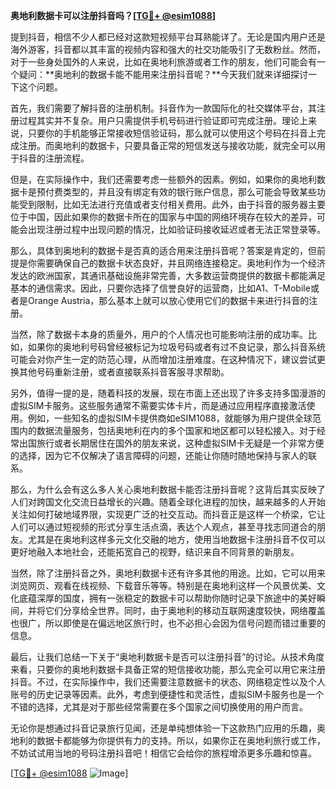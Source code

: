 **奥地利数据卡可以注册抖音吗？[[TG💪+ @esim1088](https://t.me/s/esim1088)]**

提到抖音，相信不少人都已经对这款短视频平台耳熟能详了。无论是国内用户还是海外游客，抖音都以其丰富的视频内容和强大的社交功能吸引了无数粉丝。然而，对于一些身处国外的人来说，比如在奥地利旅游或者工作的朋友，他们可能会有一个疑问：**奥地利的数据卡能不能用来注册抖音呢？**今天我们就来详细探讨一下这个问题。

首先，我们需要了解抖音的注册机制。抖音作为一款国际化的社交媒体平台，其注册过程其实并不复杂。用户只需提供手机号码进行验证即可完成注册。理论上来说，只要你的手机能够正常接收短信验证码，那么就可以使用这个号码在抖音上完成注册。而奥地利的数据卡，只要具备正常的短信发送与接收功能，就完全可以用于抖音的注册流程。

但是，在实际操作中，我们还需要考虑一些额外的因素。例如，如果你的奥地利数据卡是预付费类型的，并且没有绑定有效的银行账户信息，那么可能会导致某些功能受到限制，比如无法进行充值或者支付相关费用。此外，由于抖音的服务器主要位于中国，因此如果你的数据卡所在的国家与中国的网络环境存在较大的差异，可能会出现注册过程中出现问题的情况，比如验证码接收延迟或者无法正常登录等。

那么，具体到奥地利的数据卡是否真的适合用来注册抖音呢？答案是肯定的，但前提是你需要确保自己的数据卡状态良好，并且网络连接稳定。奥地利作为一个经济发达的欧洲国家，其通讯基础设施非常完善，大多数运营商提供的数据卡都能满足基本的通信需求。因此，只要你选择了信誉良好的运营商，比如A1、T-Mobile或者是Orange Austria，那么基本上就可以放心使用它们的数据卡来进行抖音的注册。

当然，除了数据卡本身的质量外，用户的个人情况也可能影响注册的成功率。比如，如果你的奥地利号码曾经被标记为垃圾号码或者有过不良记录，那么抖音系统可能会对你产生一定的防范心理，从而增加注册难度。在这种情况下，建议尝试更换其他号码重新注册，或者直接联系抖音客服寻求帮助。

另外，值得一提的是，随着科技的发展，现在市面上还出现了许多支持多国漫游的虚拟SIM卡服务。这些服务通常不需要实体卡片，而是通过应用程序直接激活使用。例如，一些知名的虚拟SIM卡提供商如eSIM1088，就能够为用户提供全球范围内的数据流量服务，包括奥地利在内的多个国家和地区都可以轻松接入。对于经常出国旅行或者长期居住在国外的朋友来说，这种虚拟SIM卡无疑是一个非常方便的选择，因为它不仅解决了语言障碍的问题，还能让你随时随地保持与家人的联系。

那么，为什么会有这么多人关心奥地利数据卡能否注册抖音呢？这背后其实反映了人们对跨国文化交流日益增长的兴趣。随着全球化进程的加快，越来越多的人开始关注如何打破地域界限，实现更广泛的社交互动。而抖音正是这样一个桥梁，它让人们可以通过短视频的形式分享生活点滴，表达个人观点，甚至寻找志同道合的朋友。尤其是在奥地利这样多元文化交融的地方，使用当地数据卡注册抖音不仅可以更好地融入本地社会，还能拓宽自己的视野，结识来自不同背景的新朋友。

当然，除了注册抖音之外，奥地利数据卡还有许多其他的用途。比如，它可以用来浏览网页、观看在线视频、下载音乐等等。特别是在奥地利这样一个风景优美、文化底蕴深厚的国度，拥有一张稳定的数据卡可以帮助你随时记录下旅途中的美好瞬间，并将它们分享给全世界。同时，由于奥地利的移动互联网速度较快，网络覆盖也很广，所以即使是在偏远地区旅行时，也不必担心会因为信号问题而错过重要的信息。

最后，让我们总结一下关于“奥地利数据卡是否可以注册抖音”的讨论。从技术角度来看，只要你的奥地利数据卡具备正常的短信接收功能，那么完全可以用它来注册抖音。不过，在实际操作中，我们还需要注意数据卡的状态、网络稳定性以及个人账号的历史记录等因素。此外，考虑到便捷性和灵活性，虚拟SIM卡服务也是一个不错的选择，尤其是对于那些经常需要在多个国家之间切换使用的用户而言。

无论你是想通过抖音记录旅行见闻，还是单纯想体验一下这款热门应用的乐趣，奥地利的数据卡都能够为你提供有力的支持。所以，如果你正在奥地利旅行或工作，不妨试试用当地的号码注册抖音吧！相信它会给你的旅程增添更多乐趣和惊喜。

[[TG💪+ @esim1088](https://t.me/s/esim1088) ![Image](https://i.postimg.cc/4NQfJmqS/Snipaste-2025-05-13-00-14-12.png)]